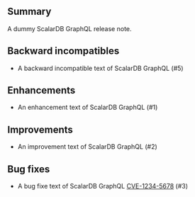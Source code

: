 ## Summary
A dummy ScalarDB GraphQL release note.

## Backward incompatibles
- A backward incompatible text of ScalarDB GraphQL (#5)

## Enhancements
- An enhancement text of ScalarDB GraphQL (#1)

## Improvements
- An improvement text of ScalarDB GraphQL (#2)

## Bug fixes
- A bug fixe text of ScalarDB GraphQL [CVE-1234-5678](dummy) (#3)
